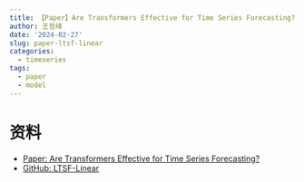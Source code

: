 ```yaml
---
title: 【Paper】Are Transformers Effective for Time Series Forecasting?
author: 王哲峰
date: '2024-02-27'
slug: paper-ltsf-linear
categories:
  - timeseries
tags:
  - paper
  - model
---
```








# 资料

* [Paper: Are Transformers Effective for Time Series Forecasting?](https://arxiv.org/abs/2205.13504)
* [GitHub: LTSF-Linear](https://github.com/cure-lab/LTSF-Linear)
